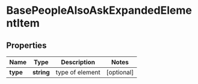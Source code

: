 # BasePeopleAlsoAskExpandedElementItem

## Properties

| Name | Type | Description | Notes |
|------------ | ------------- | ------------- | -------------|
**type** | **string** | type of element |[optional]|